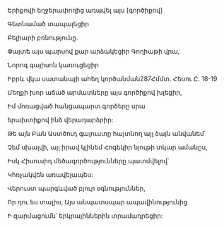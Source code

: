 Երիքովի եղջերափողից առավել այս [գործիքով]

Գետնամած տապալեցիր

Բելիարի բռնությունը.

Փայտե այս պարսով քար արձակեցիր Գողիաթի վրա,

Նորոգ գայիսոն կառուցեցիր

Իբրև վկա սատանայի ահեղ կործանման287Հմմտ. Հեսու Ը. 18-19

Մեղքի խոր աճած արմատները այս գործիքով խլեցիր,

Իմ մոռացված հանցապարտ գործերը սրա

երախտիքով ինձ վերադարձրիր:

Թե այն Բան Աստծուդ գալուստը հայտնող այլ ձայն անվանեմ՝

Չեմ սխալվի, այլ իրավ կլինեմ Հոգեկիր նյութի տկար ամանըս,

Իսկ Հիսուսիդ մեծագործությունները պատմվելով՝

Կհռչակվեն առավելապես:

Վերուստ պարգևված բյուր օգնություններ,

Որ դու ես տալիս, Այս անպատսպար ապավինությունից

Ի զարմացումն՝ երկրայիններին տրամադրեցիր:
